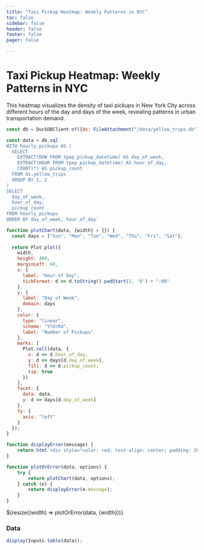 ```yaml
---
title: "Taxi Pickup Heatmap: Weekly Patterns in NYC"
toc: false
sidebar: false
header: false
footer: false
pager: false

---
```


# Taxi Pickup Heatmap: Weekly Patterns in NYC

This heatmap visualizes the density of taxi pickups in New York City across different hours of the day and days of the week, revealing patterns in urban transportation demand.


```js
const db = DuckDBClient.of({ds: FileAttachment("/data/yellow_trips.db")});
```

```js
const data = db.sql`
WITH hourly_pickups AS (
  SELECT 
    EXTRACT(DOW FROM tpep_pickup_datetime) AS day_of_week,
    EXTRACT(HOUR FROM tpep_pickup_datetime) AS hour_of_day,
    COUNT(*) AS pickup_count
  FROM ds.yellow_trips
  GROUP BY 1, 2
)
SELECT 
  day_of_week,
  hour_of_day,
  pickup_count
FROM hourly_pickups
ORDER BY day_of_week, hour_of_day`
```


```js
function plotChart(data, {width} = {}) {
  const days = ["Sun", "Mon", "Tue", "Wed", "Thu", "Fri", "Sat"];
  
  return Plot.plot({
    width,
    height: 400,
    marginLeft: 60,
    x: {
      label: "Hour of Day",
      tickFormat: d => d.toString().padStart(2, '0') + ":00"
    },
    y: {
      label: "Day of Week",
      domain: days
    },
    color: {
      type: "linear",
      scheme: "YlOrRd",
      label: "Number of Pickups"
    },
    marks: [
      Plot.cell(data, {
        x: d => d.hour_of_day,
        y: d => days[d.day_of_week],
        fill: d => d.pickup_count,
        tip: true
      })
    ],
    facet: {
      data: data,
      y: d => days[d.day_of_week]
    },
    fy: {
      axis: "left"
    }
  });
}

function displayError(message) {
    return html`<div style="color: red; text-align: center; padding: 20px;">Error: ${message}</div>`;
}

function plotOrError(data, options) {
    try {
        return plotChart(data, options);
    } catch (e) {
        return displayError(e.message);
    }
}
```


<div class="grid grid-cols-1">
    <div class="card">
        ${resize((width) => plotOrError(data, {width}))}
    </div>
</div>

### Data

```js
display(Inputs.table(data));
```